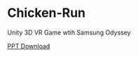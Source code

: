 # Chicken-Run
Unity 3D VR Game wtih Samsung Odyssey

[PPT Download](https://drive.google.com/file/d/1mA7xynQefNDeM-3i6VUYcU06qo8AwPWs/view?usp=sharing)
